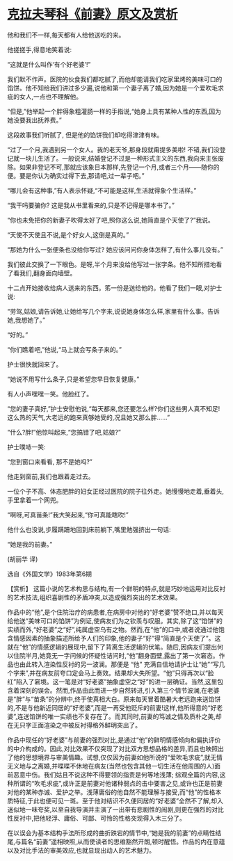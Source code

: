 # [克拉夫琴科《前妻》原文及赏析](https://www.vrrw.net/wx/15576.html)

他和我们不一样,每天都有人给他送吃的来。

他搓搓手,得意地笑着说:

“这就是什么叫作‘有个好老婆’!”

我们默不作声。医院的伙食我们都吃腻了,而他却能请我们吃家里烤的美味可口的馅饼。他不知给我们讲过多少遍,说他和第一个妻子离了婚,因为她是一个爱吹毛求疵的女人,一点也不理解他。

“但是,”他举起一个胖得象粗灌肠一样的手指说,“她身上具有某种人性的东西,因为她没要我出抚养费。”

这段故事我们听腻了, 但是他的馅饼我们却吃得津津有味。

“过了一个月,我遇到另一个女人。我的老天爷,那身段就甭提多美啦! 不错,我们没登记就一块儿生活了。一般说来,结婚登记不过是一种形式主义的东西,我向来主张废除。如果非登记不可,那就应该象日本那样,先登记一个月,或者三个月——随你的便。要是你认为确实过得下去,那请吧,过一辈子吧。”

“哪儿会有这种事,”有人表示怀疑,“不可能是这样,生活就得象个生活样。”

“我干吗要骗你? 这是我从书里看来的,只是不记得是哪本书了。”

“你也未免把你的新妻子吹得太好了吧,照你这么说,她简直是个天使了?”我说。

“天使不天使且不说,是个好女人,这倒是真的。”

“那她为什么一张便条也没给你写过? 她应该问问你身体怎样了,有什么事儿没有。”

我们彼此交换了一下眼色。是呀,半个月来没给他写过一张字条。他不知所措地看了看我们,翻身面向墙壁。

十二点开始接收给病人送来的东西。笫一份是送给他的。他看了我们一眼,对护士说:

“劳驾,姑娘,请告诉她,让她给写几个字来,说说她身体怎么样,家里有什么事。告诉她,我想她了。”

“好的。”

“你们瞧着吧,”他说,“马上就会写条子来的。”

护士很快就回来了。

“她说不用写什么条子,只是希望您早日恢复健康。”

有人小声嘿嘿一笑。他脸红了。

“您的妻子真好,”护士安慰他说,“每天都来,您还要怎么样?你们这些男人真不知足! 这么热的天气,大老远的跑来真够她受的,况且她又那么胖……”

“什么?胖!”他惊叫起来,“您搞错了吧,姑娘?”

护士噗哧一笑:

“您到窗口来看看, 那不是她吗?”

他走到窗前,我们也跟着走过去。

一位个子不高、体态肥胖的妇女正经过医院的院子往外走。她慢慢地走着,垂着头,手里拿着一个网兜。

“啊呀,可真苗条!”我大笑起来,“你可真能瞎吹!”

他什么也没说,步履蹒跚地回到床前躺下,嘴里勉强挤出一句话:

“她是我的前妻。”

(胡丽华 译)

选自《外国文学》1983年第6期



【赏析】 这篇小说的艺术构思与结构,有一个鲜明的特点,就是巧妙地运用对比反衬的艺术技法,组织喜剧性的矛盾冲突,以造成强烈突出的艺术效果。

作品中的“他”,是个住院治疗的病患者,在病房中对他的“好老婆”赞不绝口,并以每天给他送“美味可口的馅饼”为例证,使病友们为之钦羡与叹服。其实,除了这“馅饼”的实绩而外,“好老婆”之“好”,纯属虚空乌有之物。然而,在“他”的口中,或者说通过他饱含情感因素的抽象描述所给予人们的印象,他的妻子“好”得“简直是个天使了”。这就在“他”的情感逻辑的展现中,留下了背离生活逻辑的伏笔。随后,因病友们提出何以住院半月,她竟无一字问候的怀疑性诘问时,“他”翻身面壁,露出了第一次窘态。作品也由此转入渲染性反衬的另一波澜。那便是 “他” 充满自信地请护士让“她”“写几个字来”,并在病友前夸口定会马上奏效。结果却大失所望。“他”只得再次以“脸红”陷入了窘境。这一笔是对“好老婆”抽象虚空之“好”的进一层确证。当然,这里包含着深刻的误会。然而,作品由此而进一步自然转进,引入第三个情节波澜,在老婆是“胖”与“苗条”的分辨中,终于使真相大白。原来每天冒着酷暑大老远跑来送馅饼的,不是与他新近同居的“好老婆”,而是一再受他贬斥的前妻!这样,他所得意的“好老婆”,连送馅饼的唯一实绩也不复存在了。而其同时,前妻的笃诚之情及质朴之美,却在无只字正面渲染之中被反衬得格外鲜明突出了。

作品中现任的“好老婆”与前妻的强烈对比,是通过“他”的鲜明情感倾向和偏执评价的中介构成的。因此,对比效果不仅突现了对比双方思想品格的差异,而且也映照出了他的思想境界与审美情趣。试想,仅仅因为前妻如他所说的“爱吹毛求疵”,就无情无义地与之离婚,并喋喋不休地在病友(当然也包含其他一切生活在他周围的人)面前恶意中伤。我们姑且不说这种不得要领的指责是何等地浅薄; 综观全篇的内容,这种所谓的“吹毛求疵”,或许正是前妻对他诸种弱点的击中要害之见,或许也正是前妻对他的某种赤诚、爱护之举。浅薄庸俗的他自然不能理解与接受,而“他”的性格本质特征,于此也便可见一斑。至于他对结识不久便同居的“好老婆”全然不了解,却入迷似地一味夸奖,以至自我导演并主演了一出带有悲剧性的闹剧,则更在强烈的对比性反衬中,把他轻浮、庸俗、可鄙、可怜的性格突现得入木三分了。

在以误会为基本结构手法所形成的曲折跌宕的情节中,“她是我的前妻”的点睛性结尾,与篇名“前妻”遥相映照,从而使读者的思维豁然开朗,顿时醒悟。作品的内在意蕴以及对比手法的审美效应,也就显现出动人的艺术魅力。


